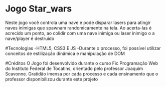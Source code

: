 # Jogo Star_wars 
Neste jogo você controla uma nave e pode disparar lasers para atingir naves inimigas que spawnam randomicamente na tela. Ao acerta-las é acrecido um ponto, ao colidir com uma nave inimiga ou laser inimigo o a nave/player é destruido

#Tecnologias
-HTML5, CSS3 E JS
-Durante o processo, foi possível utilizar conceitos de estilização dinâmica e manipulação de DOM

#Créditos
O Jogo foi desenvolvido durante o curso Fic Programação Web do Instituto Federal de Tocatins, orientado pelo professor Joaquim Scavonne. Gratidão imensa por cada processo e cada ensinamento que o professor disponibilizou durante este projeto
